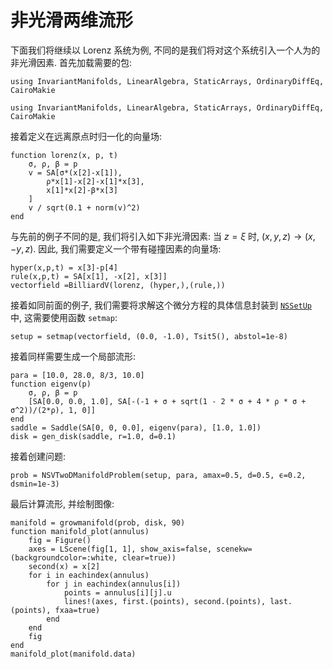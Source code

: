 # 非光滑两维流形

下面我们将继续以 Lorenz 系统为例, 不同的是我们将对这个系统引入一个人为的非光滑因素. 首先加载需要的包:

```@setup non_smooth_two
using InvariantManifolds, LinearAlgebra, StaticArrays, OrdinaryDiffEq, CairoMakie
```

```@repl non_smooth_two
using InvariantManifolds, LinearAlgebra, StaticArrays, OrdinaryDiffEq, CairoMakie
```

接着定义在远离原点时归一化的向量场:
```@repl non_smooth_two
function lorenz(x, p, t)
    σ, ρ, β = p
    v = SA[σ*(x[2]-x[1]),
        ρ*x[1]-x[2]-x[1]*x[3],
        x[1]*x[2]-β*x[3]
    ]
    v / sqrt(0.1 + norm(v)^2)
end
```
与先前的例子不同的是, 我们将引入如下非光滑因素: 当 $z=\xi$ 时, $(x,y,z)\rightarrow(x,-y,z)$. 
因此, 我们需要定义一个带有碰撞因素的向量场:
```@example non_smooth_two
hyper(x,p,t) = x[3]-p[4]
rule(x,p,t) = SA[x[1], -x[2], x[3]]
vectorfield =BilliardV(lorenz, (hyper,),(rule,))
```

接着如同前面的例子, 我们需要将求解这个微分方程的具体信息封装到 [`NSSetUp`](@ref) 中, 这需要使用函数 `setmap`:
```@repl non_smooth_two
setup = setmap(vectorfield, (0.0, -1.0), Tsit5(), abstol=1e-8)
```

接着同样需要生成一个局部流形:
```@example non_smooth_two
para = [10.0, 28.0, 8/3, 10.0]
function eigenv(p)
    σ, ρ, β = p
    [SA[0.0, 0.0, 1.0], SA[-(-1 + σ + sqrt(1 - 2 * σ + 4 * ρ * σ + σ^2))/(2*ρ), 1, 0]]
end
saddle = Saddle(SA[0, 0, 0.0], eigenv(para), [1.0, 1.0])
disk = gen_disk(saddle, r=1.0, d=0.1)
```
接着创建问题:
```@repl non_smooth_two
prob = NSVTwoDManifoldProblem(setup, para, amax=0.5, d=0.5, ϵ=0.2, dsmin=1e-3)
```
最后计算流形, 并绘制图像:
```@example non_smooth_two
manifold = growmanifold(prob, disk, 90)
function manifold_plot(annulus)
    fig = Figure()
    axes = LScene(fig[1, 1], show_axis=false, scenekw=(backgroundcolor=:white, clear=true))
    second(x) = x[2]
    for i in eachindex(annulus)
        for j in eachindex(annulus[i])
            points = annulus[i][j].u
            lines!(axes, first.(points), second.(points), last.(points), fxaa=true)
        end
    end
    fig
end
manifold_plot(manifold.data)
```